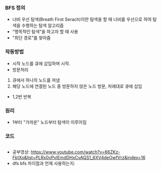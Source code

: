 ### BFS 정의
- 너비 우선 탐색(Breath First Serach)이란 탐색을 할 때 너비를 우선으로 하여 탐색을 수행하는 탐색 알고리즘
- "맹목적인 탐색"을 하고자 할 때 사용
- "최단 경로"를 찾아줌

### 작동방법
- 시작 노드를 큐에 삽입하며 시작.
- 방문처리
1. 큐에서 하나의 노드를 꺼냄
2. 해당 노드에 연결된 노드 중 방문하지 않은 노드 방문, 차례대로 큐에 삽입
- 1,2번 반복

### 원리
- 1부터 "가까운" 노드부터 탐색이 이루어짐

### 코드
```cpp

```



- 공부영상: https://www.youtube.com/watch?v=66ZKz-FktXo&list=PLRx0vPvlEmdDHxCvAQS1_6XV4deOwfVrz&index=16
- dfs bfs 차이점과 언제 사용하는지: 
